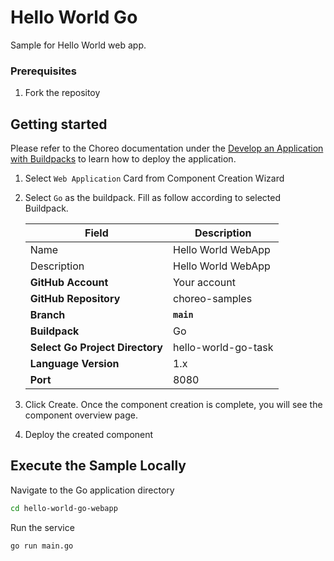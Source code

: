 # Hello World Go

Sample for Hello World web app.

### Prerequisites
1. Fork the repositoy

## Getting started

Please refer to the Choreo documentation under the [Develop an Application with Buildpacks](https://wso2.com/choreo/develop-components/deploy-an-application-with-buildpacks) to learn how to deploy the application.

1. Select `Web Application` Card from Component Creation Wizard
2. Select `Go` as the buildpack. Fill as follow according to selected Buildpack.

    | **Field**             | **Description**                               |
    |-----------------------|-----------------------------------------------|
    |Name           | Hello World WebApp              |
    |Description    | Hello World WebApp        |
    | **GitHub Account**    | Your account                                  |
    | **GitHub Repository** | choreo-samples |
    | **Branch**            | **`main`**                               |
    | **Buildpack**      | Go|
    | **Select Go Project Directory**       | hello-world-go-task |
    | **Language Version**              | 1.x |
    | **Port** | 8080|

3. Click Create. Once the component creation is complete, you will see the component overview page.
4. Deploy the created component

## Execute the Sample Locally

Navigate to the Go application directory

```bash
cd hello-world-go-webapp
```

Run the service

```shell
go run main.go
```